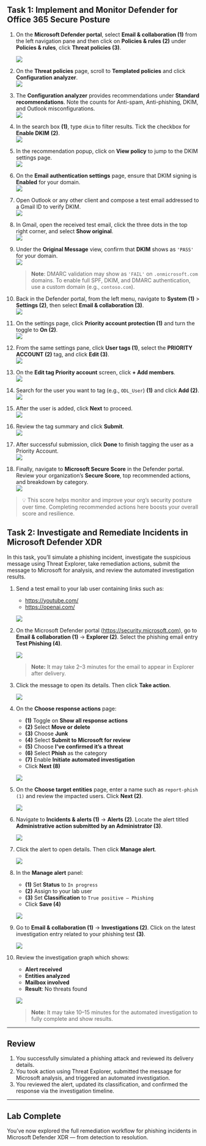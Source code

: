## Task 1: Implement and Monitor Defender for Office 365 Secure Posture

1. On the **Microsoft Defender portal**, select **Email & collaboration (1)** from the left navigation pane and then click on **Policies & rules (2)** under **Policies & rules**, click **Threat policies (3)**.

   ![](./media/rd_day1_ex3_t1_1.png)

1. On the **Threat policies** page, scroll to **Templated policies** and click **Configuration analyzer**.  
   ![](./media/rd_day1_ex3_t1_2.png)

1. The **Configuration analyzer** provides recommendations under **Standard recommendations**. Note the counts for Anti-spam, Anti-phishing, DKIM, and Outlook misconfigurations.  
   ![](./media/rd_day1_ex3_t1_3.png)

1. In the search box **(1)**, type `dkim` to filter results. Tick the checkbox for **Enable DKIM** **(2)**.  
   ![](./media/rd_day1_ex3_t1_4.png)

1. In the recommendation popup, click on **View policy** to jump to the DKIM settings page.  
   ![](./media/rd_day1_ex3_t1_5.png)

1. On the **Email authentication settings** page, ensure that DKIM signing is **Enabled** for your domain.  
   ![](./media/rd_day1_ex3_t1_6.png)

1. Open Outlook or any other client and compose a test email addressed to a Gmail ID to verify DKIM.  
   ![](./media/rd_day1_ex3_t1_7.png)

1. In Gmail, open the received test email, click the three dots in the top right corner, and select **Show original**.  
   ![](./media/rd_day1_ex3_t1_8.png)

1. Under the **Original Message** view, confirm that **DKIM** shows as `'PASS'` for your domain.  
    ![](./media/rd_day1_ex3_t1_9.png)

    > **Note**: DMARC validation may show as `'FAIL'` on `.onmicrosoft.com` domains. To enable full SPF, DKIM, and DMARC authentication, use a custom domain (e.g., `contoso.com`).

1. Back in the Defender portal, from the left menu, navigate to **System (1)** > **Settings (2)**, then select **Email & collaboration (3)**.  
    ![](./media/rd_day1_ex3_t1_10.png)

1. On the settings page, click **Priority account protection (1)** and turn the toggle to **On (2)**.  
    ![](./media/rd_day1_ex3_t1_11.png)

1. From the same settings pane, click **User tags (1)**, select the **PRIORITY ACCOUNT (2)** tag, and click **Edit (3)**.  
    ![](./media/rd_day1_ex3_t1_12.png)

1. On the **Edit tag Priority account** screen, click **+ Add members**.  
    ![](./media/rd_day1_ex3_t1_13.png)

1. Search for the user you want to tag (e.g., `ODL_User`) **(1)** and click **Add (2)**.  
    ![](./media/rd_day1_ex3_t1_14.png)

1. After the user is added, click **Next** to proceed.  
    ![](./media/rd_day1_ex3_t1_15.png)

1. Review the tag summary and click **Submit**.  
    ![](./media/rd_day1_ex3_t1_16.png)

1. After successful submission, click **Done** to finish tagging the user as a Priority Account.  
    ![](./media/rd_day1_ex3_t1_17.png)

1. Finally, navigate to **Microsoft Secure Score** in the Defender portal. Review your organization’s **Secure Score**, top recommended actions, and breakdown by category.  
    ![](./media/rd_day1_ex3_t1_18.png)

> 💡 This score helps monitor and improve your org’s security posture over time. Completing recommended actions here boosts your overall score and resilience.

## Task 2: Investigate and Remediate Incidents in Microsoft Defender XDR

In this task, you’ll simulate a phishing incident, investigate the suspicious message using Threat Explorer, take remediation actions, submit the message to Microsoft for analysis, and review the automated investigation results.

1. Send a test email to your lab user containing links such as:

   - https://youtube.com/  
   - https://openai.com/  

   ![](./media/rd_day1_ex3_t2_1.png)

1. On the Microsoft Defender portal (https://security.microsoft.com), go to **Email & collaboration (1)** → **Explorer (2)**. Select the phishing email entry **Test Phishing (4)**.

   ![](./media/rd_day1_ex3_t2_2.png)

   > **Note:** It may take 2–3 minutes for the email to appear in Explorer after delivery.

1. Click the message to open its details. Then click **Take action**.

   ![](./media/rd_day1_ex3_t2_3.png)

1. On the **Choose response actions** page:

   - **(1)** Toggle on **Show all response actions**  
   - **(2)** Select **Move or delete**  
   - **(3)** Choose **Junk**  
   - **(4)** Select **Submit to Microsoft for review**  
   - **(5)** Choose **I've confirmed it’s a threat**  
   - **(6)** Select **Phish** as the category  
   - **(7)** Enable **Initiate automated investigation**  
   - Click **Next (8)**

   ![](./media/rd_day1_ex3_t2_4.png)

1. On the **Choose target entities** page, enter a name such as `report-phish (1)` and review the impacted users. Click **Next (2)**.

   ![](./media/rd_day1_ex3_t2_5.png)

1. Navigate to **Incidents & alerts (1)** → **Alerts (2)**. Locate the alert titled **Administrative action submitted by an Administrator (3)**.

   ![](./media/rd_day1_ex3_t2_6.png)

1. Click the alert to open details. Then click **Manage alert**.

   ![](./media/rd_day1_ex3_t2_7.png)

1. In the **Manage alert** panel:

   - **(1)** Set **Status** to `In progress`  
   - **(2)** Assign to your lab user  
   - **(3)** Set **Classification** to `True positive – Phishing`  
   - Click **Save (4)**

   ![](./media/rd_day1_ex3_t2_8.png)

1. Go to **Email & collaboration (1)** → **Investigations (2)**. Click on the latest investigation entry related to your phishing test **(3)**.

   ![](./media/rd_day1_ex3_t2_9.png)

1. Review the investigation graph which shows:

    - **Alert received**  
    - **Entities analyzed**  
    - **Mailbox involved**  
    - **Result**: No threats found

    ![](./media/rd_day1_ex3_t2_10.png)

    > **Note:** It may take 10–15 minutes for the automated investigation to fully complete and show results.

---

## Review

1. You successfully simulated a phishing attack and reviewed its delivery details.  
2. You took action using Threat Explorer, submitted the message for Microsoft analysis, and triggered an automated investigation.  
3. You reviewed the alert, updated its classification, and confirmed the response via the investigation timeline.

---

## Lab Complete

You’ve now explored the full remediation workflow for phishing incidents in Microsoft Defender XDR — from detection to resolution.

